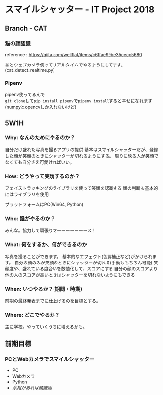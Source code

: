 # スマイルシャッター - IT Project 2018

## Branch - CAT
### 猫の顔認識  
reference : https://qiita.com/wellflat/items/c6ffae99be35cecc5680

あとウェブカメラ使ってリアルタイムでやるようにしてます。(cat_detect_realtime.py)

### Pipenv
pipenv使ってるんで  
`git clone`して`pip install pipenv`で`pipenv install`すると幸せになれます(numpyとopencvしか入れないけど)

## 5W1H
### Why: なんのためにやるのか？
自分だけ盛れた写真を撮るアプリの提供
基本はスマイルシャッターだが、登録した顔が笑顔のときにシャッターが切れるようにする。
周りに映る人が笑顔でなくても自分さえ可愛ければいい。

### How: どうやって実現するのか？
フェイストラッキングのライブラリを使って笑顔を認識する
顔の判断も基本的にはライブラリを使用

プラットフォームはPC(Win64, Python)

### Who: 誰がやるのか？
みんな。協力して頑張りマーーーーーーース！

### What: 何をするか、何ができるのか
写真を撮ることができます。
基本的なエフェクト(色調補正など)がかけられます。
自分の顔のみが笑顔のときにシャッターが切れる(手動ももちろん可能)
笑顔度や、盛れている度合いを数値化して、スコアにする
自分の顔のスコアより他の人のスコアが高いときはシャッターを切れないようにもできる

### When: いつやるか？(期間・時期)
前期の最終発表までに仕上げるのを目標とする。

### Where: どこでやるか？
主に学校。やっていくうちに増えるかも。

## 前期目標
### PCとWebカメラでスマイルシャッター
- PC
- Webカメラ
- Python
- _余裕があれば顔識別_

